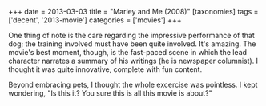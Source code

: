 +++
date = 2013-03-03
title = "Marley and Me (2008)"
[taxonomies]
tags = ['decent', '2013-movie']
categories = ['movies']
+++

One thing of note is the care regarding the impressive performance of
that dog; the training involved must have been quite involved. It's
amazing. The movie's best moment, though, is the fast-paced scene in
which the lead character narrates a summary of his writings (he is
newspaper columnist). I thought it was quite innovative, complete with
fun content.

Beyond embracing pets, I thought the whole excercise was pointless. I
kept wondering, "Is this it? You sure this is all this movie is
about?"
